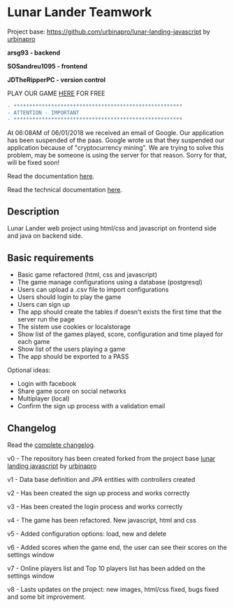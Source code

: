 # Lunar Lander Teamwork

Project base: https://github.com/urbinapro/lunar-landing-javascript by [urbinapro](https://github.com/urbinapro)

<strong>arsg93 - backend</strong>

<strong>SOSandreu1095 - frontend</strong>

<strong>JDTheRipperPC - version control</strong>

PLAY OUR GAME [HERE](http://35.205.210.196/Lunar%5FLander%5FTeamwork/) FOR FREE

```diff
- ******************************************************
- ATTENTION - IMPORTANT
- ******************************************************
```
At 06:08AM of 06/01/2018 we received an email of Google. Our application has been suspended of the paas. Google wrote us that they suspended our application because of "cryptocurrency mining". We are trying to solve this problem, may be someone is using the server for that reason. Sorry for that, will be fixed soon!

Read the documentation [here](https://github.com/JDTheRipperPC/Lunar-Lander-Teamwork/blob/master/Doc.%20descripci%C3%B3n%20de%20la%20aplicaci%C3%B3n.pdf).

Read the technical documentation [here](https://github.com/JDTheRipperPC/Lunar-Lander-Teamwork/blob/master/Doc.%20informaci%C3%B3n%20t%C3%A9cnica%20de%20la%20aplicaci%C3%B3n.pdf).

## Description

Lunar Lander web project using html/css and javascript on frontend side and java on backend side.

## Basic requirements

<ul>
<li>Basic game refactored (html, css and javascript)</li>
<li>The game manage configurations using a database (postgresql)</li>
<li>Users can upload a .csv file to import configurations</li>
<li>Users should login to play the game</li>
<li>Users can sign up</li>
<li>The app should create the tables if doesn't exists the first time that the server run the page</li>
<li>The sistem use cookies or localstorage</li>
<li>Show list of the games played, score, configuration and time played for each game</li>
<li>Show list of the users playing a game</li>
<li>The app should be exported to a PASS</li>
</ul>

Optional ideas:

<ul>
<li>Login with facebook</li>
<li>Share game score on social networks</li>
<li>Multiplayer (local)</li>
<li>Confirm the sign up process with a validation email</li>
</ul>

## Changelog

Read the [complete changelog](https://github.com/JDTheRipperPC/Lunar-Lander-Teamwork/blob/master/Doc.%20changelog.pdf).

v0 - The repository has been created forked from the project base 
     [lunar landing javascript](https://github.com/urbinapro/lunar-landing-javascript)
     by [urbinapro](https://github.com/urbinapro)

v1 - Data base definition and JPA entities with controllers created

v2 - Has been created the sign up process and works correctly

v3 - Has been created the login process and works correctly

v4 - The game has been refactored. New javascript, html and css

v5 - Added configuration options: load, new and delete

v6 - Added scores when the game end, the user can see their scores on the settings window

v7 - Online players list and Top 10 players list has been added on the settings window

v8 - Lasts updates on the project: new images, html/css fixed, bugs fixed and some bit improvement.
